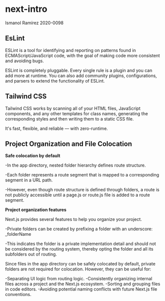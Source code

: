 # next-intro
Ismanol Ramírez 2020-0098

## EsLint
ESLint is a tool for identifying and reporting on patterns found in ECMAScript/JavaScript code, with the goal of making code more consistent and avoiding bugs.

ESLint is completely pluggable. Every single rule is a plugin and you can add more at runtime. You can also add community plugins, configurations, and parsers to extend the functionality of ESLint.

## Tailwind CSS
Tailwind CSS works by scanning all of your HTML files, JavaScript components, and any other templates for class names, generating the corresponding styles and then writing them to a static CSS file.

It's fast, flexible, and reliable — with zero-runtime.

## Project Organization and File Colocation

**Safe colocation by default**

-In the app directory, nested folder hierarchy defines route structure.

-Each folder represents a route segment that is mapped to a corresponding segment in a URL path.

-However, even though route structure is defined through folders, a route is not publicly accessible until a page.js or route.js file is added to a route segment.

**Project organization features**

Next.js provides several features to help you organize your project.

-Private folders can be created by prefixing a folder with an underscore: _folderName

-This indicates the folder is a private implementation detail and should not be considered by the routing system, thereby opting the folder and all its subfolders out of routing.

Since files in the app directory can be safely colocated by default, private folders are not required for colocation. However, they can be useful for:

-Separating UI logic from routing logic.
-Consistently organizing internal files across a project and the Next.js ecosystem.
-Sorting and grouping files in code editors.
-Avoiding potential naming conflicts with future Next.js file conventions.
